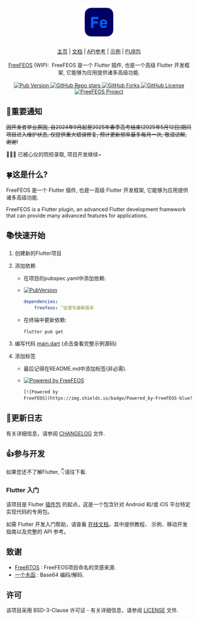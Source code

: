 <!-- 头部 -->
<p align="center">
    <!-- Logo -->
    <a href="https://pub.dev/packages/freefeos">
        <img src="https://raw.githubusercontent.com/freefeos/freefeos/master/assets/icon.png" alt="FreeFEOS" width="96">
    </a>
    <br>
    <br>
    <a href="https://github.com/freefeos/freefeos">主页</a>
    <span>|</span>
    <a href="https://github.com/freefeos/freefeos">文档</a>
    <span>|</span>
    <a href="https://pub.dev/documentation/freefeos/latest/">API参考</a>
    <span>|</span>
    <a href="https://pub.dev/packages/freefeos/example">示例</a>
    <span>|</span>
    <a href="https://pub.dev/packages/freefeos">PUB包</a>
    <br>
    <br>
    <!-- 介绍 -->
    <span>
        <a href="https://pub.dev/packages/freefeos">FreeFEOS</a>
        <span>(WIP):&nbsp</span>
        <span>FreeFEOS 是一个 Flutter 插件, 也是一个高级 Flutter 开发框架, 它能够为应用提供诸多高级功能.</span>
    </span>
    <br>
    <br>
    <!-- Pub版本 -->
    <a href="https://pub.dev/packages/freefeos">
        <img src="https://img.shields.io/pub/v/freefeos?include_prereleases&style=flat-square&logo=dart&logoColor=white&label=Pub&color=blue"
            alt="Pub Version">
    </a>
    <!-- GitHub仓库stars -->
    <a href="https://github.com/freefeos/freefeos/stargazers">
        <img src="https://img.shields.io/github/stars/freefeos/freefeos?style=flat-square&logo=github&logoColor=white&label=Stars&color=blue"
            alt="GitHub Repo stars">
    </a>
    <!-- GitHub仓库forks -->
    <a href="https://github.com/freefeos/freefeos/fork">
        <img src="https://img.shields.io/github/forks/freefeos/freefeos?style=flat-square&logo=github&logoColor=white&label=Forks&color=blue"
            alt="GitHub Forks">
    </a>
    <!-- GitHub协议 -->
    <a href="https://github.com/freefeos/freefeos/blob/master/LICENSE">
        <img src="https://img.shields.io/github/license/freefeos/freefeos?style=flat-square&logo=github&logoColor=white" alt="GitHub License">
    </a>
    <!-- FreeFEOS项目 -->
    <a href="https://github.com/freefeos/freefeos">
        <img src="https://img.shields.io/badge/Project-FreeFEOS-blue?style=flat-square&logo=flutter&logoColor=white"
            alt="FreeFEOS Project">
    </a>
</p>

## 📢重要通知

~~因开发者学业原因, 自2024年9月起至2025年春季高考结束(2025年5月12日)期间项目进入维护状态, 仅提供重大错误修复, 预计更新频率最多每月一次, 敬请谅解, 谢谢!~~

🎉🎉🎉 已被心仪的院校录取, 项目开发继续~

## 🍀这是什么?

FreeFEOS 是一个 Flutter 插件, 也是一高级 Flutter 开发框架, 它能够为应用提供诸多高级功能.

FreeFEOS is a Flutter plugin, an advanced Flutter development framework
that can provide many advanced features for applications.

## 📚快速开始

1. 创建新的Flutter项目

2. 添加依赖

    * 在项目的pubspec.yaml中添加依赖:
    * [![PubVersion](https://img.shields.io/pub/v/freefeos?include_prereleases&style=flat-square&logo=dart&logoColor=white&label=Pub&color=blue)](https://pub.dev/packages/freefeos)

        ```yaml
        dependencies:
            freefeos: ^这里写最新版本
        ```

    * 在终端中更新依赖:

        ```shell
        flutter pub get
        ```

3. 编写代码 [main.dart](https://github.com/freefeos/freefeos/blob/master/example/lib/main.dart) (点击查看完整示例源码)

4. 添加标签

    * 最后记得在README.md中添加标签(非必需).

    * [![Powered by
    FreeFEOS](https://img.shields.io/badge/Powered_by-FreeFEOS-blue?style=flat-square&logo=flutter&logoColor=white)](https://github.com/freefeos/freefeos)

        ```markdown
        [![Powered by
        FreeFEOS](https://img.shields.io/badge/Powered_by-FreeFEOS-blue?style=flat-square&logo=flutter&logoColor=white)](https://github.com/freefeos/freefeos)
        ```

## 📔更新日志

有关详细信息，请参阅 [CHANGELOG](https://github.com/freefeos/freefeos/blob/master/CHANGELOG.md) 文件.

## 👍参与开发

如果您还不了解Flutter, 👇请往下看.

### Flutter 入门

该项目是 Flutter
[插件包](https://docs.flutter.cn/packages-and-plugins/developing-packages/)
的起点，这是一个包含针对 Android 和/或 iOS 平台特定实现代码的专用包。

如需 Flutter 开发入门帮助，请查看
[在线文档](https://docs.flutter.cn/)，其中提供教程、
示例、移动开发指南以及完整的 API 参考。

## 致谢

* [FreeRTOS](https://www.freertos.org/zh-cn-cmn-s/) : FreeFEOS项目命名的灵感来源.
* [一个木函](https://ol.woobx.cn/) : Base64 编码/解码.

## 许可

该项目采用 BSD-3-Clause 许可证 - 有关详细信息，请参阅 [LICENSE](https://github.com/freefeos/freefeos/blob/master/LICENSE) 文件.
